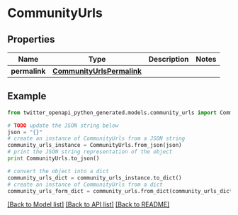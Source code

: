 # CommunityUrls


## Properties

Name | Type | Description | Notes
------------ | ------------- | ------------- | -------------
**permalink** | [**CommunityUrlsPermalink**](CommunityUrlsPermalink.md) |  | 

## Example

```python
from twitter_openapi_python_generated.models.community_urls import CommunityUrls

# TODO update the JSON string below
json = "{}"
# create an instance of CommunityUrls from a JSON string
community_urls_instance = CommunityUrls.from_json(json)
# print the JSON string representation of the object
print CommunityUrls.to_json()

# convert the object into a dict
community_urls_dict = community_urls_instance.to_dict()
# create an instance of CommunityUrls from a dict
community_urls_form_dict = community_urls.from_dict(community_urls_dict)
```
[[Back to Model list]](../README.md#documentation-for-models) [[Back to API list]](../README.md#documentation-for-api-endpoints) [[Back to README]](../README.md)


